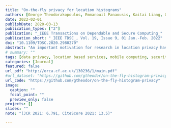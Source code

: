 ```yaml
---
title: "On-the-fly privacy for location histograms"
authors: [George Theodorakopoulos, Emmanouil Panaousis, Kaitai Liang, George Loukas.]
date: 2022-02-01
publishDate: 2020-03-13
publication_types: ["2"]
publication: "_IEEE Transactions on Dependable and Secure Computing_"
publication_short: "_IEEE TDSC_, Vol. 19, Issue 9, 01 Jan.-Feb. 2022"
doi: "10.1109/TDSC.2020.2980270"
abstract: "An important motivation for research in location privacy has been to protect against user profiling, i.e., inferring a user's political affiliation, wealth level, sexual preferences, religious beliefs and other sensitive attributes. Existing approaches focus on distorting or suppressing individual locations, but we argue that, for directly protecting against profiling, it is more appropriate to focus on the frequency with which various locations are visited - in other words, the histogram of a user's locations. We introduce and explore a new privacy notion for location histograms, in which the user chooses a target histogram that she wants to avoid or to resemble by obfuscating her location visits. For example, she may want to avoid looking wealthy or to resemble a health conscious person. We describe how to design concrete privacy mechanisms that operate under different assumptions on e.g. the user's mobility, including provably optimal mechanisms. We use a mobility dataset with 1083 users to illustrate how these mechanisms achieve privacy while minimizing the quality loss caused by the location obfuscation, in the context of two types of Location-Based Services: nearest-PoI, and geofence."
# summary: ""
tags: [data privacy, location based services, mobile computing, security of data]
categories: [Journal]
featured: false
url_pdf: "http://orca.cf.ac.uk/130236/1/main.pdf"
#url_dataset: "https://github.com/gtheodor/on-the-fly-histogram-privacy"
url_code: "https://github.com/gtheodor/on-the-fly-histogram-privacy"
image:
  caption: ""
  focal_point: ""
  preview_only: false
projects: []
slides: ""
note: "(JCR 2021: 6.791, CiteScore 2021: 13.5)"

---
```

